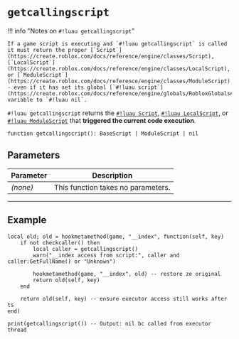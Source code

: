 # `getcallingscript`

!!! info "Notes on `#!luau getcallingscript`"

    If a game script is executing and `#!luau getcallingscript` is called it must return the proper [`Script`](https://create.roblox.com/docs/reference/engine/classes/Script), [`LocalScript`](https://create.roblox.com/docs/reference/engine/classes/LocalScript), or [`ModuleScript`](https://create.roblox.com/docs/reference/engine/classes/ModuleScript) - even if it has set its global [`#!luau script`](https://create.roblox.com/docs/reference/engine/globals/RobloxGlobals#script) variable to `#!luau nil`.

`#!luau getcallingscript` returns the [`#!luau Script`](https://create.roblox.com/docs/reference/engine/classes/Script), [`#!luau LocalScript`](https://create.roblox.com/docs/reference/engine/classes/LocalScript), or [`#!luau ModuleScript`](https://create.roblox.com/docs/reference/engine/classes/ModuleScript) that **triggered the current code execution**.

```luau
function getcallingscript(): BaseScript | ModuleScript | nil
```

## Parameters

| Parameter | Description                      |
|-----------|----------------------------------|
| *(none)*  | This function takes no parameters. |

---

## Example

```luau title="Detecting the calling script in a hook" linenums="1"
local old; old = hookmetamethod(game, "__index", function(self, key)
    if not checkcaller() then
        local caller = getcallingscript()
        warn("__index access from script:", caller and caller:GetFullName() or "Unknown")

        hookmetamethod(game, "__index", old) -- restore ze original
        return old(self, key)
    end

    return old(self, key) -- ensure executor access still works after ts
end)

print(getcallingscript()) -- Output: nil bc called from executor thread

```
